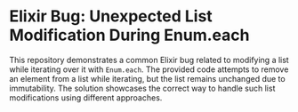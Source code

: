 # Elixir Bug: Unexpected List Modification During Enum.each

This repository demonstrates a common Elixir bug related to modifying a list while iterating over it with `Enum.each`. The provided code attempts to remove an element from a list while iterating, but the list remains unchanged due to immutability.  The solution showcases the correct way to handle such list modifications using different approaches.